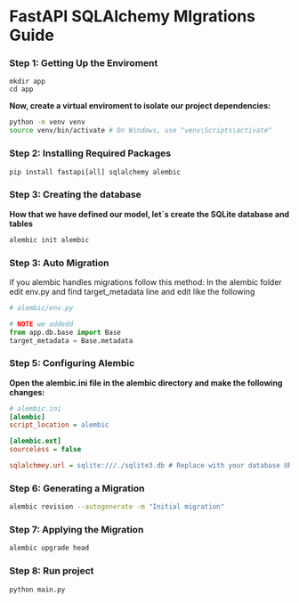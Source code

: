 # FastAPI SQLAlchemy MIgrations Guide

### Step 1: Getting Up the Enviroment
```
mkdir app
cd app
```
**Now, create a virtual enviroment to isolate our project dependencies:**
```sh
python -m venv venv
source venv/bin/activate # On Windows, use "venv\Scripts\activate"
```
### Step 2: Installing Required Packages
```txt
pip install fastapi[all] sqlalchemy alembic
```
### Step 3: Creating the database
**How that we have defined our model, let`s create the SQLite database and tables**
```sh
alembic init alembic
```
### Step 3: Auto Migration
if you alembic handles migrations follow this method: In the alembic folder edit env.py and find target_metadata line and edit like the following
```py
# alembic/env.py

# NOTE we addedd
from app.db.base import Base
target_metadata = Base.metadata
```
### Step 5: Configuring Alembic
**Open the alembic.ini file in the alembic directory and make the following changes:**
```ini
# alembic.ini
[alembic]
script_location = alembic

[alembic.ext]
sourceless = false

sqlalchmey.url = sqlite:///./sqlite3.db # Replace with your database URL if different
```
### Step 6: Generating a Migration
```sh
alembic revision --autogenerate -m "Initial migration"
```
### Step 7: Applying the Migration
```sh
alembic upgrade head
```
### Step 8: Run project
```sh
python main.py
```